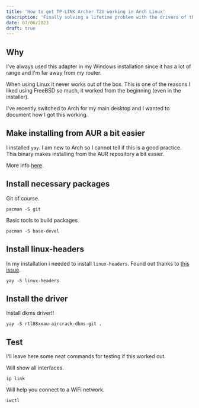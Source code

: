 ```yaml
---
title: 'How to get TP-LINK Archer T2U working in Arch Linux'
description: 'Finally solving a lifetime problem with the drivers of this adapter.'
date: 07/06/2023
draft: true
---
```


## Why

I've always used this adapter in my Windows installation since it has a lot of range and I'm far away from my router.

When using Linux it never works out of the box. This is one of the reasons I liked using FreeBSD so much, it worked from the beginning (even in the installer).

I've recently switched to Arch for my main desktop and I wanted to document how I got this working.

## Make installing from AUR a bit easier

I installed `yay`. I am new to Arch so I cannot tell if this is a good practice. This binary makes installing from the AUR repository a bit easier.

More info [here](https://github.com/Jguer/yay).

## Install necessary packages

Git of course.

```
pacman -S git
```

Basic tools to build packages.

```
pacman -S base-devel
```

## Install linux-headers

In my installation i needed to install `linux-headers`. Found out thanks to [this issue](https://github.com/RinCat/RTL88x2BU-Linux-Driver/issues/34).

```
yay -S linux-headers
```

## Install the driver

Install dkms driver!!

```
yay -S rtl88xxau-aircrack-dkms-git .
```

## Test

I'll leave here some neat commands for testing if this worked out.

Will show all interfaces.

```
ip link
```

Will help you connect to a WiFi network.

```
iwctl
```
